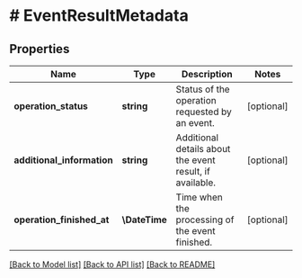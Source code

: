 # # EventResultMetadata

## Properties

Name | Type | Description | Notes
------------ | ------------- | ------------- | -------------
**operation_status** | **string** | Status of the operation requested by an event. | [optional]
**additional_information** | **string** | Additional details about the event result, if available. | [optional]
**operation_finished_at** | **\DateTime** | Time when the processing of the event finished. | [optional]

[[Back to Model list]](../../README.md#models) [[Back to API list]](../../README.md#endpoints) [[Back to README]](../../README.md)
